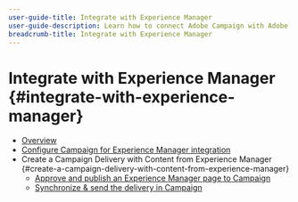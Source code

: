 ```yaml
---
user-guide-title: Integrate with Experience Manager
user-guide-description: Learn how to connect Adobe Campaign with Adobe Experience Manager to allow you to manage email delivery templates, assets, and forms in Experience Manager.
breadcrumb-title: Integrate with Experience Manager
---
```


# Integrate with Experience Manager {#integrate-with-experience-manager}

+ [Overview](/help/tutorial-integrate-with-experience-manager/overview.md)
+ [Configure Campaign for Experience Manager integration](/help/tutorial-integrate-with-experience-manager/configure-campaign-for-aem-integration.md)
+ Create a Campaign Delivery with Content from Experience Manager {#create-a-campaign-delivery-with-content-from-experience-manager}
  + [Approve and publish an Experience Manager page to Campaign](/help/tutorial-integrate-with-experience-manager/approve-and-publish-aem-page-to-campaign.md)
  + [Synchronize & send the delivery in Campaign](/help/tutorial-integrate-with-experience-manager/synchronize-and-send-an-aem-delivery-in-campaign.md)
  